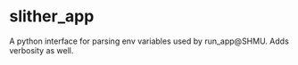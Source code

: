 # slither_app

A python interface for parsing env variables used by run_app@SHMU. Adds verbosity as well.